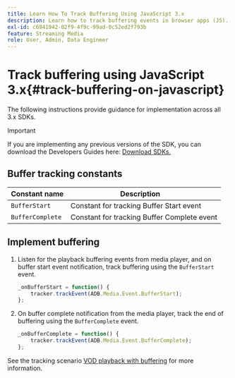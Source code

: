 ```yaml
---
title: Learn How To Track Buffering Using JavaScript 3.x
description: Learn how to track buffering events in browser apps (JS).
exl-id: c6941942-02f9-4f9c-99ad-0c52ed2f793b
feature: Streaming Media
role: User, Admin, Data Engineer
---
```

# Track buffering using JavaScript 3.x{#track-buffering-on-javascript}

The following instructions provide guidance for implementation across all 3.x SDKs. 

>[!IMPORTANT]
>
>If you are implementing any previous versions of the SDK, you can download the Developers Guides here: [Download SDKs.](/help/getting-started/download-sdks.md)

## Buffer tracking constants

|  Constant name  | Description&nbsp;&nbsp;&nbsp;&nbsp;  |
|---|---|
|  `BufferStart`  | Constant for tracking Buffer Start event  |
|  `BufferComplete`  | Constant for tracking Buffer Complete event  |

## Implement buffering

1. Listen for the playback buffering events from media player, and on buffer start event notification, track buffering using the `BufferStart` event.

   ```js
   _onBufferStart = function() {
       tracker.trackEvent(ADB.Media.Event.BufferStart);
   };
   ```

1. On buffer complete notification from the media player, track the end of buffering using the `BufferComplete` event.

   ```js
   _onBufferComplete = function() {
       tracker.trackEvent(ADB.Media.Event.BufferComplete);
   };
   ```

See the tracking scenario [VOD playback with buffering](/help/use-cases/tracking-scenarios/vod-buffering.md) for more information.
